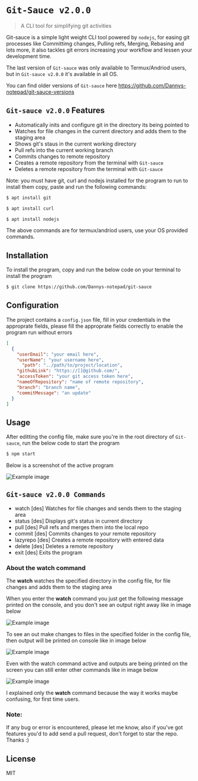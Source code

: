 # `Git-Sauce v2.0.0`
> A CLI tool for simplifying git activities

Git-sauce is a simple light weight CLI tool powered by `nodejs`, for easing git processes like Committimg changes, Pulling refs, Merging, Rebasing and lots more, it also tackles git errors increasing your workflow and lessen your development time.

The last version of `Git-sauce` was only available to Termux/Andriod users, but in `Git-sauce v2.0.0` it's available in all OS.

You can find older versions of `Git-sauce` here https://github.com/Dannys-notepad/git-sauce-versions

## `Git-sauce v2.0.0` Features
- Automatically inits and configure git in the directory its being pointed to 
- Watches for file changes in the current directory and adds them to the staging area
- Shows git's staus in the current working directory
- Pull refs into the current working branch
- Commits changes to remote repository
- Creates a remote repository from the terminal with `Git-sauce`
- Deletes a remote repository from the terminal with `Git-sauce`


Note: you must have git, curl and nodejs installed for the program to run
to install them copy, paste and run the following commands:
```sh
$ apt install git
```
```sh
$ apt install curl
```
```sh
$ apt install nodejs
```
The above commands are for termux/andriod users, use your OS provided commands.

## Installation
To install the program, copy and run the below code on your terminal to install the program
```sh
$ git clone https://github.com/Dannys-notepad/git-sauce
```
## Configuration
The project contains a `config.json` file, fill in your credentials in the approprate fields, please fill the approprate fields correctly to enable the program run without errors
```json
[
  {
    "userEmail": "your email here",
    "userName": "your username here",
      "path": "../path/to/project/location",
    "githubLink": "https://[]@github.com/",
    "accessToken": "your git access token here",
    "nameOfRepository": "name of remote repository",
    "branch": "branch name",
    "commitMessage": "an update"
  }
]
```

## Usage
After editting the config file, make sure you're in the root directory of `Git-sauce`, run the below code to start the program
```sh
$ npm start
```
Below is a screenshot of the active program

![Example image](./activeProgram.png)

## `Git-sauce v2.0.0 Commands`
- watch [des] Watches for file changes and sends them to the staging area
- status [des] Displays git's status in current directory
- pull [des] Pull refs and merges them into the local repo
- commit [des] Commits changes to your remote repository
- lazyrepo [des] Creates a remote repository with entered data
- delete [des] Deletes a remote repository
- exit [des] Exits the program

### About the watch command

The **watch** watches the specified directory in the config file, for file changes and adds them to the staging area

When you enter the **watch** command you just get the following message printed on the console, and you don't see an output right away like in image below 

![Example image](./watch.png)

To see an out make changes to files in the specified folder in the config file, then output will be printed on console like in image below

![Example image](./output.png)

Even with the watch command active and outputs are being printed on the screen you can still enter other commands like in image below

![Example image](./Stillenter.png)

I explained only the **watch** command because the way it works maybe confusing, for first time users.

### Note:
If any bug or error is encountered, please let me know, also if you've got features you'd to add send a pull request, don't forget to star the repo. Thanks :)

## License

MIT

